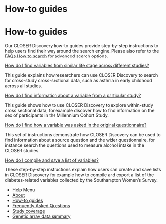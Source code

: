 <div class="row page-title">
  <div class="meta pull-left">
    <h1>How-to guides</h1>
  </div>
</div>

<div class="row">
  <div class="col-sm-8">

<h1>How-to guides</h1>

<p>Our CLOSER Discovery how-to guides provide step-by-step instructions to help users find their way around the search engine. Please also refer to the <a href="/page/faqs/12#searching">FAQs How to search</a> for advanced search options.</p>
<p><a href="https://www.closer.ac.uk/wp-content/uploads/CLOSER-Discovery-how-to-guides-find-varaibles-from-similar-life-stages-across-different-studies.pdf" target="_blank">How do I find variables from similar life stage across different studies?</a></p>
<p>This guide explains how researchers can use CLOSER Discovery to search for cross-study cross-sectional data, such as asthma in early childhood across all studies.</p>
<p><a href="https://www.closer.ac.uk/wp-content/uploads/CLOSER-Discovery-how-to-guides-find-information-about-variable-from-particular-study.pdf" target="_blank">How do I find information about a variable from a particular study?</a></p>
<p>This guide shows how to use CLOSER Discovery to explore within-study cross sectional data, for example discover how to find information on the sex of participants in the Millennium Cohort Study.</p>
<p><a href="https://www.closer.ac.uk/wp-content/uploads/CLOSER-Discovery-how-to-guides-find-how-variable-was-asked-in-original-questionnaire.pdf" target="_blank">How do I find how a variable was asked in the original questionnaire?</a></p>
<p>This set of instructions demonstrate how CLOSER Discovery can be used to find information about a source question and the wider questionnaire, for instance search the questions used to measure alcohol intake in the CLOSER studies.</p>
<p><a href="https://www.closer.ac.uk/wp-content/uploads/CLOSER-Discovery-how-to-guides-compile-and-save-list-of-variables.pdf" target="_blank">How do I compile and save a list of variables?</a></p>
<p>These step-by-step instructions explain how users can create and save lists in CLOSER Discovery for example how to compile and export a list of the diabetes-related variables collected by the Southampton Women’s Survey.</p>

</div>

  <div class="nav nav-pills nav-stacked col-sm-offset-1 col-sm-3">
    <ul class="help-pages-menu">
    <li class="nav-title">Help Menu</li>
    <li><a href="/page/about/1">About</a></li>
    <li class="active"><a href="/page/how-to-guides/6">How-to guides</a></li>
    <li><a href="/page/faqs/4">Frequently Asked Questions</a></li>
    <li><a href="/page/content/2">Study coverage</a></li>
    <li><a href="/page/genetics/5">Genetic array data summary</a></li>
  </ul>
</div>
</div>


